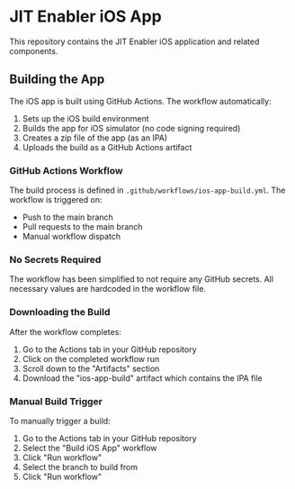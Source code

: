 # JIT Enabler iOS App

This repository contains the JIT Enabler iOS application and related components.

## Building the App

The iOS app is built using GitHub Actions. The workflow automatically:

1. Sets up the iOS build environment
2. Builds the app for iOS simulator (no code signing required)
3. Creates a zip file of the app (as an IPA)
4. Uploads the build as a GitHub Actions artifact

### GitHub Actions Workflow

The build process is defined in `.github/workflows/ios-app-build.yml`. The workflow is triggered on:
- Push to the main branch
- Pull requests to the main branch
- Manual workflow dispatch

### No Secrets Required

The workflow has been simplified to not require any GitHub secrets. All necessary values are hardcoded in the workflow file.

### Downloading the Build

After the workflow completes:
1. Go to the Actions tab in your GitHub repository
2. Click on the completed workflow run
3. Scroll down to the "Artifacts" section
4. Download the "ios-app-build" artifact which contains the IPA file

### Manual Build Trigger

To manually trigger a build:
1. Go to the Actions tab in your GitHub repository
2. Select the "Build iOS App" workflow
3. Click "Run workflow"
4. Select the branch to build from
5. Click "Run workflow"